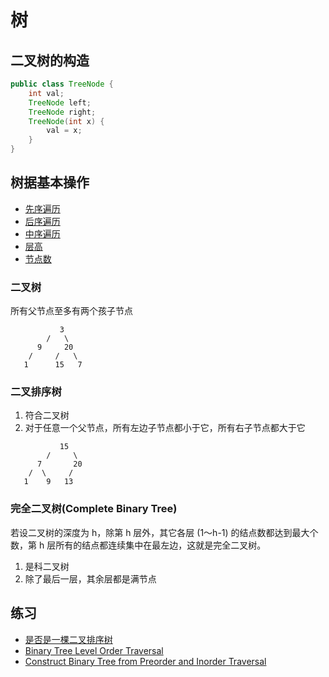 # 树

## 二叉树的构造
```java
public class TreeNode {
    int val;
    TreeNode left;
    TreeNode right;
    TreeNode(int x) { 
        val = x; 
    }
}
```
## 树据基本操作
* [先序遍历](base/IterativePreorderTraversal.java)
* [后序遍历](base/IterativePostorderTraversal.java)
* [中序遍历](base/IterativeInorderTraversal.java)
* [层高](base/HighOfTree.java)
* [节点数](base/CountNode.java)
 ### 二叉树
 所有父节点至多有两个孩子节点
 ```
            3
         /   \
       9     20
     /     /   \
    1      15   7
```
 ### 二叉排序树
 1. 符合二叉树
 2. 对于任意一个父节点，所有左边子节点都小于它，所有右子节点都大于它
  ```
             15
          /     \
        7       20
      /  \     /   
     1    9   13   
 ```
 ### 完全二叉树(Complete Binary Tree)
若设二叉树的深度为 h，除第 h 层外，其它各层 (1～h-1) 的结点数都达到最大个数，第 h 层所有的结点都连续集中在最左边，这就是完全二叉树。
1. 是科二叉树
2. 除了最后一层，其余层都是满节点


## 练习
* [是否是一棵二叉排序树](IsBSTree.java)
* [Binary Tree Level Order Traversal](LevelOrderTraversal.java)
* [Construct Binary Tree from Preorder and Inorder Traversal](BulidTreeByPreAndInorder.java)
